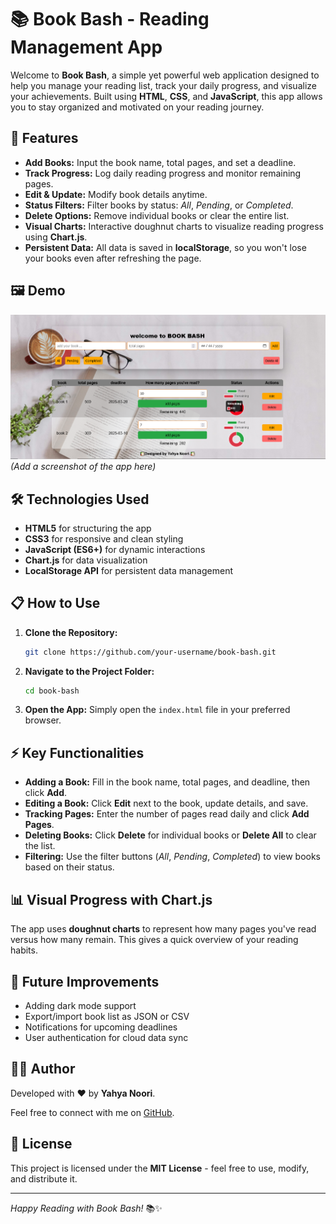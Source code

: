 # 📚 Book Bash - Reading Management App

Welcome to **Book Bash**, a simple yet powerful web application designed to help you manage your reading list, track your daily progress, and visualize your achievements. Built using **HTML**, **CSS**, and **JavaScript**, this app allows you to stay organized and motivated on your reading journey.

## 🚀 Features

- **Add Books:** Input the book name, total pages, and set a deadline.
- **Track Progress:** Log daily reading progress and monitor remaining pages.
- **Edit & Update:** Modify book details anytime.
- **Status Filters:** Filter books by status: *All*, *Pending*, or *Completed*.
- **Delete Options:** Remove individual books or clear the entire list.
- **Visual Charts:** Interactive doughnut charts to visualize reading progress using **Chart.js**.
- **Persistent Data:** All data is saved in **localStorage**, so you won't lose your books even after refreshing the page.

## 🖼️ Demo

![Book Bash Demo](demo-screenshot.png) *(Add a screenshot of the app here)*

## 🛠️ Technologies Used

- **HTML5** for structuring the app
- **CSS3** for responsive and clean styling
- **JavaScript (ES6+)** for dynamic interactions
- **Chart.js** for data visualization
- **LocalStorage API** for persistent data management

## 📋 How to Use

1. **Clone the Repository:**
   ```bash
   git clone https://github.com/your-username/book-bash.git
   ```

2. **Navigate to the Project Folder:**
   ```bash
   cd book-bash
   ```

3. **Open the App:**
   Simply open the `index.html` file in your preferred browser.

## ⚡ Key Functionalities

- **Adding a Book:** Fill in the book name, total pages, and deadline, then click **Add**.
- **Editing a Book:** Click **Edit** next to the book, update details, and save.
- **Tracking Pages:** Enter the number of pages read daily and click **Add Pages**.
- **Deleting Books:** Click **Delete** for individual books or **Delete All** to clear the list.
- **Filtering:** Use the filter buttons (*All*, *Pending*, *Completed*) to view books based on their status.

## 📊 Visual Progress with Chart.js

The app uses **doughnut charts** to represent how many pages you've read versus how many remain. This gives a quick overview of your reading habits.

## 🚩 Future Improvements

- Adding dark mode support
- Export/import book list as JSON or CSV
- Notifications for upcoming deadlines
- User authentication for cloud data sync

## 🙋‍♂️ Author

Developed with ❤️ by **Yahya Noori**.

Feel free to connect with me on [GitHub](https://github.com/your-username).

## 📄 License

This project is licensed under the **MIT License** - feel free to use, modify, and distribute it.

---

*Happy Reading with Book Bash!* 📚✨

